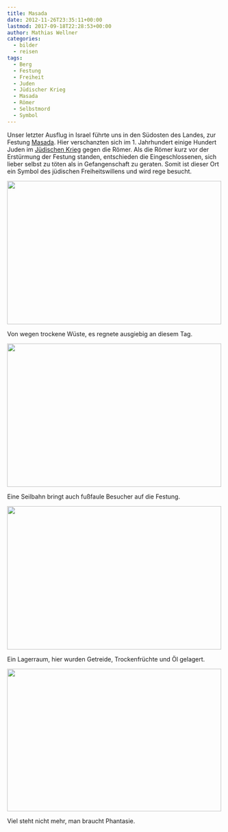 ```yaml
---
title: Masada
date: 2012-11-26T23:35:11+00:00
lastmod: 2017-09-18T22:28:53+00:00
author: Mathias Wellner
categories:
  - bilder
  - reisen
tags:
  - Berg
  - Festung
  - Freiheit
  - Juden
  - Jüdischer Krieg
  - Masada
  - Römer
  - Selbstmord
  - Symbol
---
```

Unser letzter Ausflug in Israel führte uns in den Südosten des Landes, zur Festung [Masada](http://de.wikipedia.org/wiki/Masada). Hier verschanzten sich im 1. Jahrhundert einige Hundert Juden im [Jüdischen Krieg](http://de.wikipedia.org/wiki/J%C3%BCdischer_Krieg) gegen die Römer. Als die Römer kurz vor der Erstürmung der Festung standen, entschieden die Eingeschlossenen, sich lieber selbst zu töten als in Gefangenschaft zu geraten. Somit ist dieser Ort ein Symbol des jüdischen Freiheitswillens und wird rege besucht. 

<div style="width: 510px" class="wp-caption aligncenter">
  <img src="https://lh5.googleusercontent.com/-UgkWu-D6zH8/ULHiW4DQ_sI/AAAAAAAAAyg/itM--eOy86w/s800/MW_20121123_3333.jpg" height="335" width="500" />
  
  <p class="wp-caption-text">
    Von wegen trockene Wüste, es regnete ausgiebig an diesem Tag.<br />
  </p>
</div>

<div style="width: 510px" class="wp-caption aligncenter">
  <img src="https://lh3.googleusercontent.com/-IWRWrufDM_E/ULHiXoBvVzI/AAAAAAAAAyw/2ADfAG26nxw/s800/MW_20121123_3339.jpg" height="335" width="500" />
  
  <p class="wp-caption-text">
    Eine Seilbahn bringt auch fußfaule Besucher auf die Festung.<br />
  </p>
</div>

<div style="width: 510px" class="wp-caption aligncenter">
  <img src="https://lh6.googleusercontent.com/-nkfCvDNyll8/ULHiYubiTjI/AAAAAAAAAzI/RFQrbDYhMXE/s800/MW_20121123_3349.jpg" height="335" width="500" />
  
  <p class="wp-caption-text">
    Ein Lagerraum, hier wurden Getreide, Trockenfrüchte und Öl gelagert.<br />
  </p>
</div>

<div style="width: 510px" class="wp-caption aligncenter">
  <img src="https://lh6.googleusercontent.com/-G3aNT6IhrrE/ULHiZvEGNcI/AAAAAAAAAzk/LnL3u1J_-OU/s800/MW_20121123_3355.jpg" height="333" width="500" />
  
  <p class="wp-caption-text">
    Viel steht nicht mehr, man braucht Phantasie.<br />
  </p>
</div>